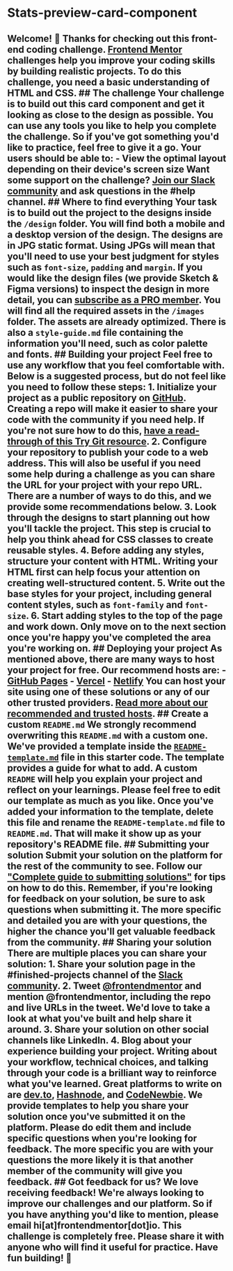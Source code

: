# Stats-preview-card-component
## Welcome! 👋  Thanks for checking out this front-end coding challenge.  [Frontend Mentor](https://www.frontendmentor.io) challenges help you improve your coding skills by building realistic projects.  **To do this challenge, you need a basic understanding of HTML and CSS.**  ## The challenge  Your challenge is to build out this card component and get it looking as close to the design as possible.  You can use any tools you like to help you complete the challenge. So if you've got something you'd like to practice, feel free to give it a go.  Your users should be able to:  - View the optimal layout depending on their device's screen size  Want some support on the challenge? [Join our Slack community](https://www.frontendmentor.io/slack) and ask questions in the **#help** channel.  ## Where to find everything  Your task is to build out the project to the designs inside the `/design` folder. You will find both a mobile and a desktop version of the design.   The designs are in JPG static format. Using JPGs will mean that you'll need to use your best judgment for styles such as `font-size`, `padding` and `margin`.   If you would like the design files (we provide Sketch &amp; Figma versions) to inspect the design in more detail, you can [subscribe as a PRO member](https://www.frontendmentor.io/pro).  You will find all the required assets in the `/images` folder. The assets are already optimized.  There is also a `style-guide.md` file containing the information you'll need, such as color palette and fonts.  ## Building your project  Feel free to use any workflow that you feel comfortable with. Below is a suggested process, but do not feel like you need to follow these steps:  1. Initialize your project as a public repository on [GitHub](https://github.com/). Creating a repo will make it easier to share your code with the community if you need help. If you're not sure how to do this, [have a read-through of this Try Git resource](https://try.github.io/). 2. Configure your repository to publish your code to a web address. This will also be useful if you need some help during a challenge as you can share the URL for your project with your repo URL. There are a number of ways to do this, and we provide some recommendations below. 3. Look through the designs to start planning out how you'll tackle the project. This step is crucial to help you think ahead for CSS classes to create reusable styles. 4. Before adding any styles, structure your content with HTML. Writing your HTML first can help focus your attention on creating well-structured content. 5. Write out the base styles for your project, including general content styles, such as `font-family` and `font-size`. 6. Start adding styles to the top of the page and work down. Only move on to the next section once you're happy you've completed the area you're working on.  ## Deploying your project  As mentioned above, there are many ways to host your project for free. Our recommend hosts are:  - [GitHub Pages](https://pages.github.com/) - [Vercel](https://vercel.com/) - [Netlify](https://www.netlify.com/)  You can host your site using one of these solutions or any of our other trusted providers. [Read more about our recommended and trusted hosts](https://medium.com/frontend-mentor/frontend-mentor-trusted-hosting-providers-bf000dfebe).  ## Create a custom `README.md`  We strongly recommend overwriting this `README.md` with a custom one. We've provided a template inside the [`README-template.md`](./README-template.md) file in this starter code.  The template provides a guide for what to add. A custom `README` will help you explain your project and reflect on your learnings. Please feel free to edit our template as much as you like.  Once you've added your information to the template, delete this file and rename the `README-template.md` file to `README.md`. That will make it show up as your repository's README file.  ## Submitting your solution  Submit your solution on the platform for the rest of the community to see. Follow our ["Complete guide to submitting solutions"](https://medium.com/frontend-mentor/a-complete-guide-to-submitting-solutions-on-frontend-mentor-ac6384162248) for tips on how to do this.  Remember, if you're looking for feedback on your solution, be sure to ask questions when submitting it. The more specific and detailed you are with your questions, the higher the chance you'll get valuable feedback from the community.  ## Sharing your solution  There are multiple places you can share your solution:  1. Share your solution page in the **#finished-projects** channel of the [Slack community](https://www.frontendmentor.io/slack).  2. Tweet [@frontendmentor](https://twitter.com/frontendmentor) and mention **@frontendmentor**, including the repo and live URLs in the tweet. We'd love to take a look at what you've built and help share it around. 3. Share your solution on other social channels like LinkedIn. 4. Blog about your experience building your project. Writing about your workflow, technical choices, and talking through your code is a brilliant way to reinforce what you've learned. Great platforms to write on are [dev.to](https://dev.to/), [Hashnode](https://hashnode.com/), and [CodeNewbie](https://community.codenewbie.org/).  We provide templates to help you share your solution once you've submitted it on the platform. Please do edit them and include specific questions when you're looking for feedback.   The more specific you are with your questions the more likely it is that another member of the community will give you feedback.  ## Got feedback for us?  We love receiving feedback! We're always looking to improve our challenges and our platform. So if you have anything you'd like to mention, please email hi[at]frontendmentor[dot]io.  This challenge is completely free. Please share it with anyone who will find it useful for practice.  **Have fun building!** 🚀
